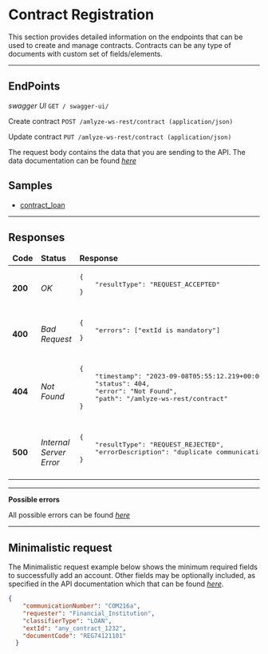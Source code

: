 # Contract Registration

This section provides detailed information on the endpoints that can be used to create and manage contracts. Contracts can be any type of documents with custom set of fields/elements.


----

## EndPoints

*swagger UI*  `GET / swagger-ui/`

Create contract `POST /amlyze-ws-rest/contract (application/json)`

Update contract `PUT /amlyze-ws-rest/contract (application/json)`

The request body contains the data that you are sending to the API. The data documentation can be found [*here*](fields.md)

## Samples

* [contract_loan](samples/contract_loan.json)

---

## Responses

<table>
    <thead>
        <tr>
            <td><b>Code</b></td>
            <td><b>Status</b></td>
            <td><b>Response</b></td>
        </tr>
    </thead>
    <tbody>
        <tr>
            <td><b>200</b></td>
            <td><i>OK</i></td>
            <td>
                <pre>
{
    "resultType": "REQUEST_ACCEPTED"
}
                </pre>
            </td>
        </tr>
        <tr>
            <td><b>400</b></td>
            <td><i>Bad Request</i></td>
            <td> 
                <pre>
{
    "errors": ["extId is mandatory"]
}
                </pre>
            </td>
        </tr>
        <tr>
            <td><b>404</b></td>
            <td><i>Not Found</i></td>
            <td>
                <pre>
{
    "timestamp": "2023-09-08T05:55:12.219+00:00",
    "status": 404,
    "error": "Not Found",
    "path": "/amlyze-ws-rest/contract"
}
                </pre>
            </td>
        </tr>
        <tr>
            <td><b>500</b></td>
            <td><i>Internal Server Error</i></td>
            <td> 
                <pre>
{
    "resultType": "REQUEST_REJECTED",
    "errorDescription": "duplicate communicationNumber"
}
                </pre>
            </td>
        </tr>
    </tbody>
</table>

----
**Possible errors**

All possible errors can be found [*here*](possible_errors.md)  


----

## Minimalistic request

The Minimalistic request example below shows the minimum required fields to successfully add an account. Other fields may be optionally included, as specified in the API documentation which that can be found [*here*](fields.md).

```json
{
    "communicationNumber": "COM216a",
    "requester": "Financial_Institution",
    "classifierType": "LOAN",
    "extId": "any_contract_1232",
    "documentCode": "REG74121101"
  }
```


